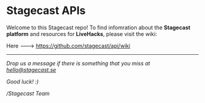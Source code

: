 # Stagecast APIs

Welcome to this Stagecast repo! To find infomration about the **Stagecast platform** and resources for **LiveHacks**, please visit the wiki:

Here ---> https://github.com/stagecast/api/wiki
  
  
    
***


*Drop us a message if there is something that you miss at hello@stagecast.se*

*Good luck! :)*

*/Stagecast Team*
